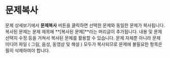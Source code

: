 # 문제복사

문제 상세보기에서 **문제복사** 버튼을 클릭하면 선택한 문제와 동일한 문제가 복사됩니다. 복사된 문제는 문제 제목에 \*\*\[복사된 문제]\*\*라는 머리글이 추가됩니다. 내용 및 문제 선택지 수정 등을 거쳐서 복사된 문제를 활용할 수 있습니다. 문제 자체뿐 아니라 문제 미디어 파일 ( 그림, 음성, 동영상 및 해설 ) 모두가 복사되므로 문제에 불필요한 항목은 필히 삭제하여야 합니다.

